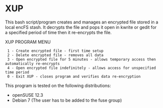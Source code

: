 XUP
===

This bash script/program creates and manages an encrypted file stored in a local encFS stash. 
It decrypts the file and pops it open in kwrite or gedit for a specified period of time then it re-encrypts the file.


  XUP PROGRAM MENU
  
     1 - Create encrypted file - first time setup
     2 - Delete encrypted file - removes all data
     3 - Open encrypted file for 5 minutes - allows temporary access then automatically re-encrypts
     4 - Open encrypted file indefinitely - allows access for unspecified time period
     0 - Exit XUP - closes program and verifies data re-encryption
     
     
This program is tested on the following distributions:
- openSUSE 12.3
- Debian 7 (The user has to be added to the fuse group)
